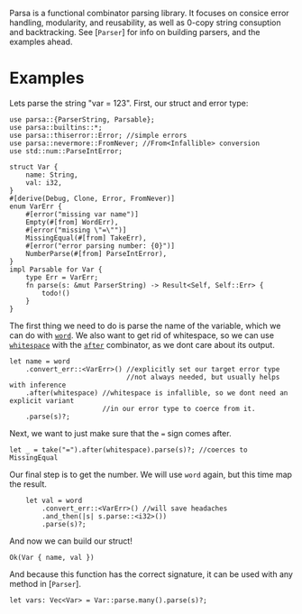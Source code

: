 Parsa is a functional combinator parsing library. It focuses on consice error handling, modularity, and reusability,
as well as 0-copy string consuption and backtracking.
See [`Parser`] for info on building parsers, and the examples ahead.

# Examples
Lets parse the string "var = 123".
First, our struct and error type:
```rust, ignore
use parsa::{ParserString, Parsable};
use parsa::builtins::*;
use parsa::thiserror::Error; //simple errors
use parsa::nevermore::FromNever; //From<Infallible> conversion
use std::num::ParseIntError;

struct Var {
    name: String,
    val: i32,
}
#[derive(Debug, Clone, Error, FromNever)]
enum VarErr {
    #[error("missing var name")]
    Empty(#[from] WordErr),
    #[error("missing \"=\"")]
    MissingEqual(#[from] TakeErr),
    #[error("error parsing number: {0}")]
    NumberParse(#[from] ParseIntError),
}
impl Parsable for Var {
    type Err = VarErr;
    fn parse(s: &mut ParserString) -> Result<Self, Self::Err> {
        todo!()
    }
}
```
The first thing we need to do is parse the name of the variable, which we can do with [`word`](crate::builtins::word).
We also want to get rid of whitespace, so we can use [`whitespace`](crate::builtins::whitespace) with the 
[`after`](crate::Parser::after) combinator, as we dont care about its output.
```rust, ignore
let name = word
    .convert_err::<VarErr>() //explicitly set our target error type
                             //not always needed, but usually helps with inference
    .after(whitespace) //whitespace is infallible, so we dont need an explicit variant
                       //in our error type to coerce from it.
    .parse(s)?;
```
Next, we want to just make sure that the `=` sign comes after.
```rust, ignore
let _ = take("=").after(whitespace).parse(s)?; //coerces to MissingEqual
```
Our final step is to get the number. We will use `word` again, but this time map the result.
```rust, ignore
    let val = word
        .convert_err::<VarErr>() //will save headaches
        .and_then(|s| s.parse::<i32>())
        .parse(s)?;
```
And now we can build our struct!
```ignore, rust
Ok(Var { name, val })
```
And because this function has the correct signature, it can be used with any method in [`Parser`].
```ignore, rust
let vars: Vec<Var> = Var::parse.many().parse(s)?;
```
